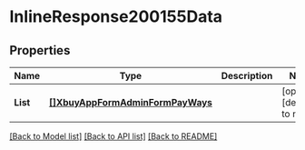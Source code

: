 # InlineResponse200155Data

## Properties
Name | Type | Description | Notes
------------ | ------------- | ------------- | -------------
**List** | [**[]XbuyAppFormAdminFormPayWays**](xbuy.app.form.adminForm.PayWays.md) |  | [optional] [default to null]

[[Back to Model list]](../README.md#documentation-for-models) [[Back to API list]](../README.md#documentation-for-api-endpoints) [[Back to README]](../README.md)

